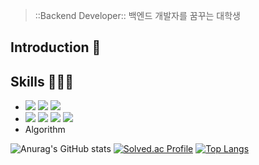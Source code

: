 > ::Backend Developer:: 백엔드 개발자를 꿈꾸는 대학생
## Introduction 🌸

## Skills 👨🏻‍💻
- <img src="https://img.shields.io/badge/Java-007396?style=flat-square&logo=Java&logoColor=white"/></a> <img src="https://img.shields.io/badge/JavaScript-F7DF1E?style=flat-square&logo=JavaScript&logoColor=white"/></a> <img src="https://img.shields.io/badge/Python-3776AB?style=flat-square&logo=Python&logoColor=white"/></a>
- <img src="https://img.shields.io/badge/Spring-6DB33F?style=flat-square&logo=Spring&logoColor=white"/></a> <img src="https://img.shields.io/badge/Spring Boot-6DB33F?style=flat-square&logo=Spring Boot&logoColor=white"/></a> <img src="https://img.shields.io/badge/MySQL-4479A1?style=flat-square&logo=MySQL&logoColor=white"/></a> <img src="https://img.shields.io/badge/MariaDB-003545?style=flat-square&logo=MariaDB&logoColor=white"/></a>
- Algorithm

![Anurag's GitHub stats](https://github-readme-stats.vercel.app/api?username=sc0116&&show_icons=true&theme=merko) [![Solved.ac Profile](http://mazassumnida.wtf/api/v2/generate_badge?boj=aksen98011)](https://solved.ac/aksen98011/)
[![Top Langs](https://github-readme-stats.vercel.app/api/top-langs/?username=sc0116&layout=compact)](https://github.com/anuraghazra/github-readme-stats)


<!--
**sc0116/sc0116** is a ✨ _special_ ✨ repository because its `README.md` (this file) appears on your GitHub profile.

Here are some ideas to get you started:

- 🔭 I’m currently working on ...
- 🌱 I’m currently learning ...
- 👯 I’m looking to collaborate on ...
- 🤔 I’m looking for help with ...
- 💬 Ask me about ...
- 📫 How to reach me: ...
- 😄 Pronouns: ...
- ⚡ Fun fact: ...
-->
